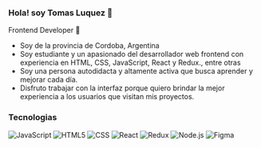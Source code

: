 
### Hola! soy Tomas Luquez 👋
Frontend Developer 🎨

- Soy de la provincia de Cordoba, Argentina 
- Soy estudiante y un apasionado del desarrollador web frontend con experiencia en HTML, CSS, JavaScript, React y Redux., entre otras 
- Soy una persona autodidacta y altamente activa que busca aprender y mejorar cada día. 
- Disfruto trabajar con la interfaz porque quiero brindar la mejor experiencia a los usuarios que visitan mis proyectos.

### Tecnologias 
![JavaScript](https://img.shields.io/badge/-Javascript-333333?style=flat&logo=javascript) ![HTML5](https://img.shields.io/badge/-HTML5-333333?style=flat&logo=HTML5) ![CSS](https://img.shields.io/badge/-CSS-333333?style=flat&logo=CSS3&logoColor=157286) ![React](https://img.shields.io/badge/-React-333333?style=flat&logo=react) ![Redux](https://img.shields.io/badge/-Redux-333333?style=flat&logo=redux) ![Node.js](https://img.shields.io/badge/-Node.js-333333?style=flat&logo=node.js) ![Figma](https://img.shields.io/badge/-Figma-333333?style=flat&logo=figma)
